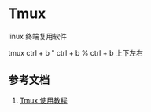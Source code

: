 # Tmux

linux 终端复用软件

tmux
ctrl + b "
ctrl + b %
ctrl + b 上下左右

## 参考文档

1. [Tmux 使用教程](http://www.ruanyifeng.com/blog/2019/10/tmux.html)
